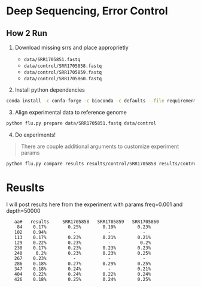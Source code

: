 # Deep Sequencing, Error Control


## How 2 Run

1. Download missing srrs and place approprietly
    - `data/SRR1705851.fastq`
    - `data/control/SRR1705858.fastq`
    - `data/control/SRR1705859.fastq`
    - `data/control/SRR1705860.fastq`

2. Install python dependencies
```bash
conda install -c confa-forge -c bioconda -c defaults --file requirements.txt
```

3. Align experimental data to reference genome

```bash
python flu.py prepare data/SRR1705851.fastq data/control
```

4. Do experiments!

> There are couple additional arguments to customize experiment params

```bash
python flu.py compare results results/control/SRR1705858 results/control/SRR1705859 results/control/SRR1705860
```

# Reuslts
I will post results here from the experiment with params freq=0.001 and depth=50000

```
   aa#   results     SRR1705858   SRR1705859   SRR1705860 
    84    0.17%        0.25%        0.19%        0.23%    
   102    0.94%          -            -            -      
   113    0.17%        0.23%        0.21%        0.21%    
   129    0.22%        0.23%          -           0.2%    
   230    0.17%        0.23%        0.23%        0.23%    
   240     0.2%        0.23%        0.23%        0.25%    
   267    0.23%          -            -            -      
   286    0.18%        0.27%        0.29%        0.25%    
   347    0.18%        0.24%          -          0.21%    
   404    0.22%        0.24%        0.22%        0.24%    
   426    0.18%        0.25%        0.24%        0.25%  
```
